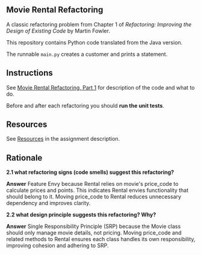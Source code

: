 ## Movie Rental Refactoring

A classic refactoring problem from Chapter 1 of
_Refactoring: Improving the Design of Existing Code_ by Martin Fowler.  

This repository contains Python code translated from the Java version.

The runnable `main.py` creates a customer and prints a statement.


## Instructions

See [Movie Rental Refactoring, Part 1](https://cpske.github.io/ISP/assignment/movierental/movierental-part1) for description of the code and what to do.

Before and after each refactoring you should **run the unit tests**.

## Resources

See [Resources](https://cpske.github.io/ISP/assignment/movierental/movierental-part1#resources) in the assignment description.

## Rationale

**2.1 what refactoring signs (code smells) suggest this refactoring?**

**Answer** Feature Envy because Rental relies on movie's price_code to calculate prices and points. 
This indicates Rental envies functionality that should belong to it. 
Moving price_code to Rental reduces unnecessary dependency and improves clarity.

**2.2 what design principle suggests this refactoring? Why?**

**Answer** Single Responsibility Principle (SRP) because the Movie class should only manage movie details, not pricing.
Moving price_code and related methods to Rental ensures each class handles its own responsibility, improving cohesion and adhering to SRP.







